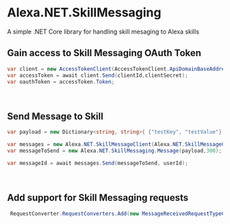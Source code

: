 # Alexa.NET.SkillMessaging
A simple .NET Core library for handling skill mesaging to Alexa skills
&nbsp;
## Gain access to Skill Messaging OAuth Token
```csharp
var client = new AccessTokenClient(AccessTokenClient.ApiDomainBaseAddress);
var accessToken = await client.Send(clientId,clientSecret);
var oauthToken = accessToken.Token;
```
&nbsp;
## Send Message to Skill
```csharp
var payload = new Dictionary<string, string>{ {"testKey", "testValue"} };

var messages = new Alexa.NET.SkillMessageClient(Alexa.NET.SkillMessageClient.EuropeEndpoint, oauthToken);
var messageToSend = new Alexa.NET.SkillMessaging.Message(payload,300);

var messageId = await messages.Send(messageToSend, userId);
```
&nbsp;
## Add support for Skill Messaging requests
```csharp
 RequestConverter.RequestConverters.Add(new MessageReceivedRequestTypeConverter());
```